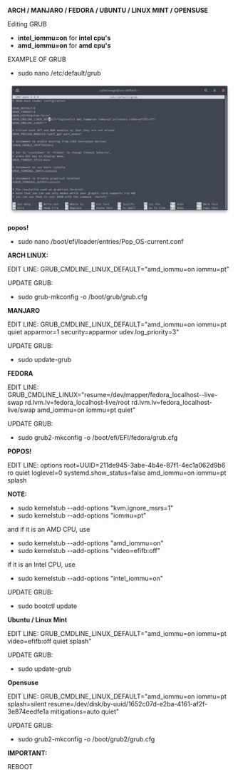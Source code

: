 
**ARCH / MANJARO / FEDORA / UBUNTU / LINUX MINT / OPENSUSE**

Editing GRUB

- **intel_iommu=on** for **intel cpu's**
- **amd_iommu=on** for **amd cpu's**

EXAMPLE OF GRUB
- sudo nano /etc/default/grub 

![image](uploads/a827fb07cae2163c98f8fb132b262d78/image.png)

**popos!**

- sudo nano /boot/efi/loader/entries/Pop_OS-current.conf  


**ARCH LINUX:**

EDIT LINE:
GRUB_CMDLINE_LINUX_DEFAULT="amd_iommu=on iommu=pt"

UPDATE GRUB:
- sudo grub-mkconfig -o /boot/grub/grub.cfg

**MANJARO**

EDIT LINE:
GRUB_CMDLINE_LINUX_DEFAULT="amd_iommu=on iommu=pt quiet apparmor=1 security=apparmor udev.log_priority=3"

UPDATE GRUB:
- sudo update-grub

**FEDORA**

EDIT LINE:
GRUB_CMDLINE_LINUX="resume=/dev/mapper/fedora_localhost--live-swap rd.lvm.lv=fedora_localhost-live/root rd.lvm.lv=fedora_localhost-live/swap amd_iommu=on iommu=pt quiet"

UPDATE GRUB:
- sudo grub2-mkconfig -o /boot/efi/EFI/fedora/grub.cfg

**POPOS!**

EDIT LINE:
options root=UUID=211de945-3abe-4b4e-87f1-4ec1a062d9b6 ro quiet loglevel=0 systemd.show_status=false amd_iommu=on iommu=pt splash

**NOTE:**

- sudo kernelstub --add-options "kvm.ignore_msrs=1"
- sudo kernelstub --add-options "iommu=pt"
 
and if it is an AMD CPU, use 

- sudo kernelstub --add-options "amd_iommu=on"
- sudo kernelstub --add-options "video=efifb:off"

if it is an Intel CPU, use 

- sudo kernelstub --add-options "intel_iommu=on"


UPDATE GRUB:
- sudo bootctl update

**Ubuntu / Linux Mint**

EDIT LINE:
GRUB_CMDLINE_LINUX_DEFAULT="amd_iommu=on iommu=pt video=efifb:off quiet splash"

UPDATE GRUB:
- sudo update-grub

**Opensuse**

EDIT LINE:
GRUB_CMDLINE_LINUX_DEFAULT="amd_iommu=on iommu=pt splash=silent resume=/dev/disk/by-uuid/1652c07d-e2ba-4161-af2f-3e874eedfe1a mitigations=auto quiet"

UPDATE GRUB:
- sudo grub2-mkconfig -o /boot/grub2/grub.cfg


**IMPORTANT:**

REBOOT













